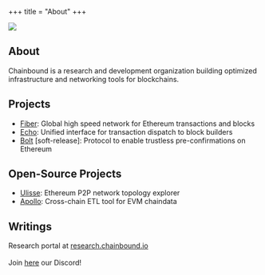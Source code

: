 +++
title = "About"
+++

![](/logo.svg)

## About
Chainbound is a research and development organization building optimized infrastructure and networking tools for blockchains.

## Projects
* [Fiber](https://fiber.chainbound.io/): Global high speed network for Ethereum transactions and blocks
* [Echo](https://echo.chainbound.io/): Unified interface for transaction dispatch to block builders
* [Bolt](https://chainbound.github.io/bolt-docs/) [soft-release]: Protocol to enable trustless pre-confirmations on Ethereum

## Open-Source Projects
* [Ulisse](https://chainbound.grafana.net/public-dashboards/d001850804e1454fa24852c9dd82db97): Ethereum P2P network topology explorer
* [Apollo](https://chainbound.github.io/apollo-docs/): Cross-chain ETL tool for EVM chaindata

## Writings
Research portal at [research.chainbound.io](https://research.chainbound.io/)\
\
Join [here](https://discord.gg/Q8xAsuCVrT) our Discord!

